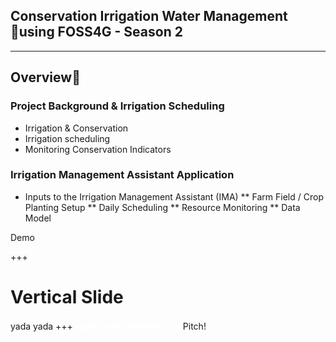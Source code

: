 ## Conservation Irrigation Water Management using FOSS4G - Season 2
---
## Overview
### Project Background & Irrigation Scheduling
* Irrigation & Conservation
* Irrigation scheduling
* Monitoring Conservation Indicators

### Irrigation Management Assistant Application
* Inputs to the Irrigation Management Assistant (IMA)
** Farm Field / Crop Planting Setup
** Daily Scheduling
** Resource Monitoring
** Data Model

Demo

+++
# Vertical Slide
yada yada
+++
<span style="font-family: Helvetica Neue; font-weight: bold; color:#ffffff"><span color:#e49436">Git</span>Pitch</span>!
